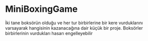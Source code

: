# MiniBoxingGame
İki tane boksörün olduğu ve her tur birbirlerine bir kere vurduklarını varsayarak hangisinin kazanacağına dair küçük bir proje.  Boksörler birbirlerinin vurdukları hasarı engelleyebilir 

